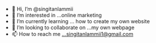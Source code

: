 - 👋 Hi, I’m @singitanlammii
- 👀 I’m interested in ...online marketing
- 🌱 I’m currently learning ... how to create my own website
- 💞️ I’m looking to collaborate on ...my own webpage
- 📫 How to reach me ...singitanlammii1@gmail.com

<!---
singitanlammii/singitanlammii is a ✨ special ✨ repository because its `README.md` (this file) appears on your GitHub profile.
You can click the Preview link to take a look at your changes.
--->

